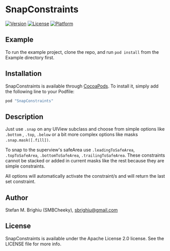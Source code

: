 # SnapConstraints

[![Version](https://img.shields.io/cocoapods/v/SnapConstraints.svg?style=flat)](http://cocoapods.org/pods/SnapConstraints)
[![License](https://img.shields.io/cocoapods/l/SnapConstraints.svg?style=flat)](http://cocoapods.org/pods/SnapConstraints)
[![Platform](https://img.shields.io/cocoapods/p/SnapConstraints.svg?style=flat)](http://cocoapods.org/pods/SnapConstraints)

## Example

To run the example project, clone the repo, and run `pod install` from the Example directory first.

## Installation

SnapConstraints is available through [CocoaPods](http://cocoapods.org). To install
it, simply add the following line to your Podfile:

```ruby
pod "SnapConstraints"
```

## Description

Just use `.snap` on any UIView subclass and choose from simple options like `.bottom` , `.top`, `.below` or a bit more complex options like masks `.snap.mask([.fill])`.

To snap to the superview's safeArea use `.leadingToSafeArea`, `.topToSafeArea`, `.bottomToSafeArea`, `.trailingToSafeArea`. 
These constraints cannot be stacked or added in current masks like the rest because they are simple constraints.

All options will automatically activate the constraint/s and will return the last set constraint.

## Author

Stefan M. Brighiu (SMBCheeky), sbrighiu@gmail.com

## License

SnapConstraints is available under the Apache License 2.0 license. See the LICENSE file for more info.

